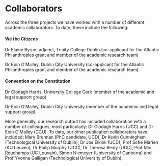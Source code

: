 # Collaborators

Across the three projects we have worked with a number of different academic collaborators. To date, these include the following:

#### We the Citizens
Dr Elaine Byrne, adjunct, Trinity College Dublin (co-applicant for the Atlantic Philanthropies grant and member of the academic research team)

Dr Eoin O’Malley, Dublin City University (co-applicant for the Atlantic Philanthropies grant and member of the academic research team)

 

#### Convention on the Constitution
Dr Clodagh Harris, University College Cork (member of the academic and legal support group)

Dr Eoin O’Malley, Dublin City University (member of the academic and legal support group)

More generally, our research output has included collaboration with a number of colleagues, most particularly: Dr Clodagh Harris (UCC) and Dr Eoin O’Malley (DCU). To date, our other publication collaborators have included: Mary Brennan (PhD candidate, UCD), Dr Kevin Cunningham (Technological University of Dublin), Dr Jos Elkink (UCD), Prof Sofie Marien (KU Leuven), Dr Philip Murphy (UCC), Dr Theresa Reidy (UCC), Prof Min Reuchamps (UC Louvain), Simon Niemeyer (University of Canberra) and Prof Yvonne Galligan (Technological University of Dublin).